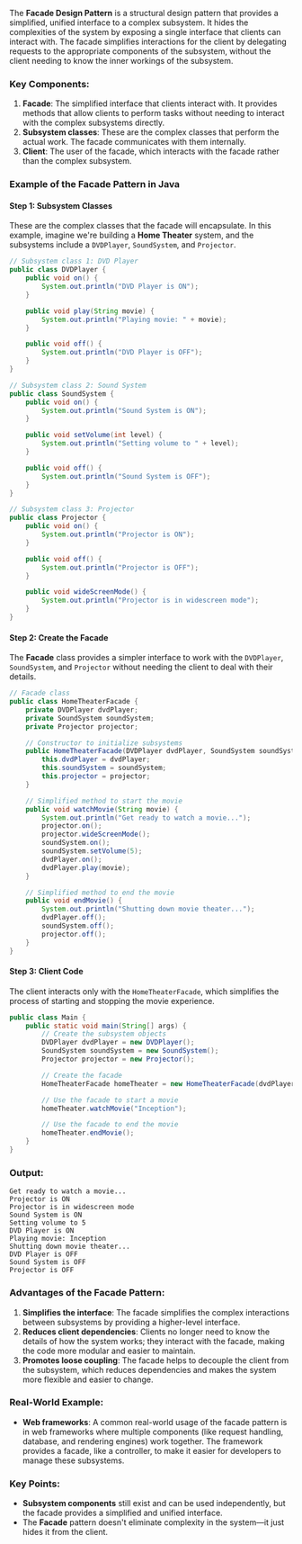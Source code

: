 The **Facade Design Pattern** is a structural design pattern that provides a simplified, unified interface to a complex subsystem. It hides the complexities of the system by exposing a single interface that clients can interact with. The facade simplifies interactions for the client by delegating requests to the appropriate components of the subsystem, without the client needing to know the inner workings of the subsystem.

### Key Components:
1. **Facade**: The simplified interface that clients interact with. It provides methods that allow clients to perform tasks without needing to interact with the complex subsystems directly.
2. **Subsystem classes**: These are the complex classes that perform the actual work. The facade communicates with them internally.
3. **Client**: The user of the facade, which interacts with the facade rather than the complex subsystem.

### Example of the Facade Pattern in Java

#### Step 1: Subsystem Classes

These are the complex classes that the facade will encapsulate. In this example, imagine we're building a **Home Theater** system, and the subsystems include a `DVDPlayer`, `SoundSystem`, and `Projector`.

```java
// Subsystem class 1: DVD Player
public class DVDPlayer {
    public void on() {
        System.out.println("DVD Player is ON");
    }

    public void play(String movie) {
        System.out.println("Playing movie: " + movie);
    }

    public void off() {
        System.out.println("DVD Player is OFF");
    }
}

// Subsystem class 2: Sound System
public class SoundSystem {
    public void on() {
        System.out.println("Sound System is ON");
    }

    public void setVolume(int level) {
        System.out.println("Setting volume to " + level);
    }

    public void off() {
        System.out.println("Sound System is OFF");
    }
}

// Subsystem class 3: Projector
public class Projector {
    public void on() {
        System.out.println("Projector is ON");
    }

    public void off() {
        System.out.println("Projector is OFF");
    }

    public void wideScreenMode() {
        System.out.println("Projector is in widescreen mode");
    }
}
```

#### Step 2: Create the Facade

The **Facade** class provides a simpler interface to work with the `DVDPlayer`, `SoundSystem`, and `Projector` without needing the client to deal with their details.

```java
// Facade class
public class HomeTheaterFacade {
    private DVDPlayer dvdPlayer;
    private SoundSystem soundSystem;
    private Projector projector;

    // Constructor to initialize subsystems
    public HomeTheaterFacade(DVDPlayer dvdPlayer, SoundSystem soundSystem, Projector projector) {
        this.dvdPlayer = dvdPlayer;
        this.soundSystem = soundSystem;
        this.projector = projector;
    }

    // Simplified method to start the movie
    public void watchMovie(String movie) {
        System.out.println("Get ready to watch a movie...");
        projector.on();
        projector.wideScreenMode();
        soundSystem.on();
        soundSystem.setVolume(5);
        dvdPlayer.on();
        dvdPlayer.play(movie);
    }

    // Simplified method to end the movie
    public void endMovie() {
        System.out.println("Shutting down movie theater...");
        dvdPlayer.off();
        soundSystem.off();
        projector.off();
    }
}
```

#### Step 3: Client Code

The client interacts only with the `HomeTheaterFacade`, which simplifies the process of starting and stopping the movie experience.

```java
public class Main {
    public static void main(String[] args) {
        // Create the subsystem objects
        DVDPlayer dvdPlayer = new DVDPlayer();
        SoundSystem soundSystem = new SoundSystem();
        Projector projector = new Projector();

        // Create the facade
        HomeTheaterFacade homeTheater = new HomeTheaterFacade(dvdPlayer, soundSystem, projector);

        // Use the facade to start a movie
        homeTheater.watchMovie("Inception");

        // Use the facade to end the movie
        homeTheater.endMovie();
    }
}
```

### Output:
```
Get ready to watch a movie...
Projector is ON
Projector is in widescreen mode
Sound System is ON
Setting volume to 5
DVD Player is ON
Playing movie: Inception
Shutting down movie theater...
DVD Player is OFF
Sound System is OFF
Projector is OFF
```

### Advantages of the Facade Pattern:
1. **Simplifies the interface**: The facade simplifies the complex interactions between subsystems by providing a higher-level interface.
2. **Reduces client dependencies**: Clients no longer need to know the details of how the system works; they interact with the facade, making the code more modular and easier to maintain.
3. **Promotes loose coupling**: The facade helps to decouple the client from the subsystem, which reduces dependencies and makes the system more flexible and easier to change.

### Real-World Example:
- **Web frameworks**: A common real-world usage of the facade pattern is in web frameworks where multiple components (like request handling, database, and rendering engines) work together. The framework provides a facade, like a controller, to make it easier for developers to manage these subsystems.

### Key Points:
- **Subsystem components** still exist and can be used independently, but the facade provides a simplified and unified interface.
- The **Facade** pattern doesn't eliminate complexity in the system—it just hides it from the client.

